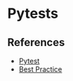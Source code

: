 # Pytests

## References

- [Pytest](https://docs.pytest.org/en/7.0.x/)
- [Best Practice](https://www.nerdwallet.com/blog/engineering/5-pytest-best-practices/)